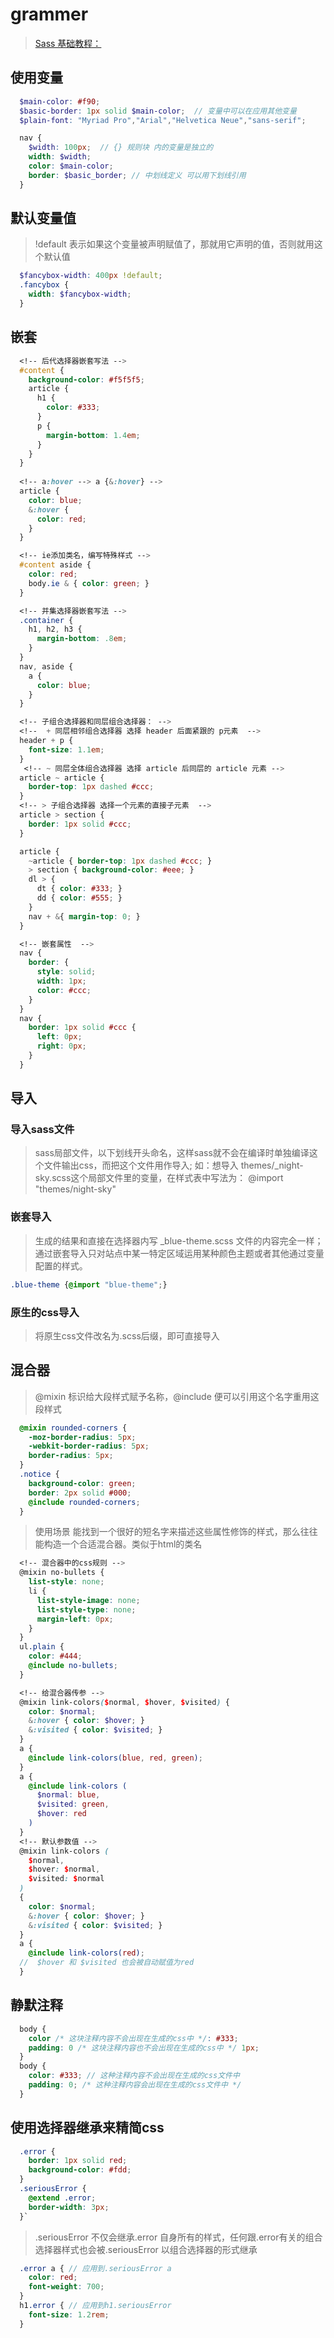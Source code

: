 # grammer

> [Sass 基础教程：](http://www.sasschina.com/guide/) 

## 使用变量

```scss
  $main-color: #f90;
  $basic-border: 1px solid $main-color;  // 变量中可以在应用其他变量
  $plain-font: "Myriad Pro","Arial","Helvetica Neue","sans-serif";

  nav {
    $width: 100px;  // {} 规则块 内的变量是独立的
    width: $width;
    color: $main-color;
    border: $basic_border; // 中划线定义 可以用下划线引用
  }
```

## 默认变量值
> !default 表示如果这个变量被声明赋值了，那就用它声明的值，否则就用这个默认值

```scss
  $fancybox-width: 400px !default;
  .fancybox {
    width: $fancybox-width;
  }
```

## 嵌套

```scss
  <!-- 后代选择器嵌套写法 -->
  #content {
    background-color: #f5f5f5;
    article {
      h1 {
        color: #333;
      }
      p {
        margin-bottom: 1.4em;
      }
    }
  }
  
  <!-- a:hover --> a {&:hover} -->
  article {
    color: blue;
    &:hover {
      color: red;
    }
  }

  <!-- ie添加类名，编写特殊样式 -->
  #content aside {
    color: red;
    body.ie & { color: green; }
  }

  <!-- 并集选择器嵌套写法 -->
  .container {
    h1, h2, h3 {
      margin-bottom: .8em;
    }
  }
  nav, aside {
    a {
      color: blue;
    }
  }

  <!-- 子组合选择器和同层组合选择器： -->
  <!--  + 同层相邻组合选择器 选择 header 后面紧跟的 p元素  -->
  header + p {
    font-size: 1.1em;
  }
   <!-- ~ 同层全体组合选择器 选择 article 后同层的 article 元素 -->
  article ~ article {
    border-top: 1px dashed #ccc;
  }
  <!-- > 子组合选择器 选择一个元素的直接子元素  -->
  article > section {
    border: 1px solid #ccc;
  }

  article {
    ~article { border-top: 1px dashed #ccc; }
    > section { background-color: #eee; }
    dl > {
      dt { color: #333; }
      dd { color: #555; }
    }
    nav + &{ margin-top: 0; }
  }

  <!-- 嵌套属性  -->
  nav {
    border: {
      style: solid;
      width: 1px;
      color: #ccc;
    }
  }
  nav {
    border: 1px solid #ccc {
      left: 0px;
      right: 0px;
    }
  }

```

## 导入
### 导入sass文件
> sass局部文件，以下划线开头命名，这样sass就不会在编译时单独编译这个文件输出css，而把这个文件用作导入;
> 如：想导入 themes/_night-sky.scss这个局部文件里的变量，在样式表中写法为： @import "themes/night-sky"

### 嵌套导入
> 生成的结果和直接在选择器内写 _blue-theme.scss 文件的内容完全一样；
> 通过嵌套导入只对站点中某一特定区域运用某种颜色主题或者其他通过变量配置的样式。

```scss
.blue-theme {@import "blue-theme";}
```

### 原生的css导入 
> 将原生css文件改名为.scss后缀，即可直接导入 

## 混合器

> @mixin 标识给大段样式赋予名称，@include 便可以引用这个名字重用这段样式
```scss
  @mixin rounded-corners {
    -moz-border-radius: 5px;
    -webkit-border-radius: 5px;
    border-radius: 5px;
  }
  .notice {
    background-color: green;
    border: 2px solid #000;
    @include rounded-corners;
  }
```

> 使用场景
> 能找到一个很好的短名字来描述这些属性修饰的样式，那么往往能构造一个合适混合器。类似于html的类名
```scss
  <!-- 混合器中的css规则 -->
  @mixin no-bullets {
    list-style: none;
    li {
      list-style-image: none;
      list-style-type: none;
      margin-left: 0px;
    }
  }
  ul.plain {
    color: #444;
    @include no-bullets;
  }

  <!-- 给混合器传参 -->
  @mixin link-colors($normal, $hover, $visited) {
    color: $normal;
    &:hover { color: $hover; }
    &:visited { color: $visited; }
  }
  a {
    @include link-colors(blue, red, green);
  }
  a {
    @include link-colors (
      $normal: blue,
      $visited: green,
      $hover: red
    )
  }
  <!-- 默认参数值 -->
  @mixin link-colors (
    $normal,
    $hover: $normal,
    $visited: $normal
  )
  {
    color: $normal;
    &:hover { color: $hover; }
    &:visited { color: $visited; }
  }
  a {
    @include link-colors(red);
  //  $hover 和 $visited 也会被自动赋值为red
  }

```

## 静默注释

```scss
  body {
    color /* 这块注释内容不会出现在生成的css中 */: #333;
    padding: 0 /* 这块注释内容也不会出现在生成的css中 */ 1px;
  }
  body {
    color: #333; // 这种注释内容不会出现在生成的css文件中
    padding: 0; /* 这种注释内容会出现在生成的css文件中 */
  }

```

## 使用选择器继承来精简css

```scss
  .error {
    border: 1px solid red;
    background-color: #fdd;
  }
  .seriousError {
    @extend .error;
    border-width: 3px;
  }`
```

>  .seriousError 不仅会继承.error 自身所有的样式，任何跟.error有关的组合选择器样式也会被.seriousError 以组合选择器的形式继承 

```scss
  .error a { // 应用到.seriousError a
    color: red;
    font-weight: 700;
  }
  h1.error { // 应用到h1.seriousError
    font-size: 1.2rem;
  }
```
